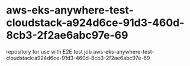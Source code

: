 # aws-eks-anywhere-test-cloudstack-a924d6ce-91d3-460d-8cb3-2f2ae6abc97e-69
repository for use with E2E test job aws-eks-anywhere-test-cloudstack:a924d6ce-91d3-460d-8cb3-2f2ae6abc97e-69
